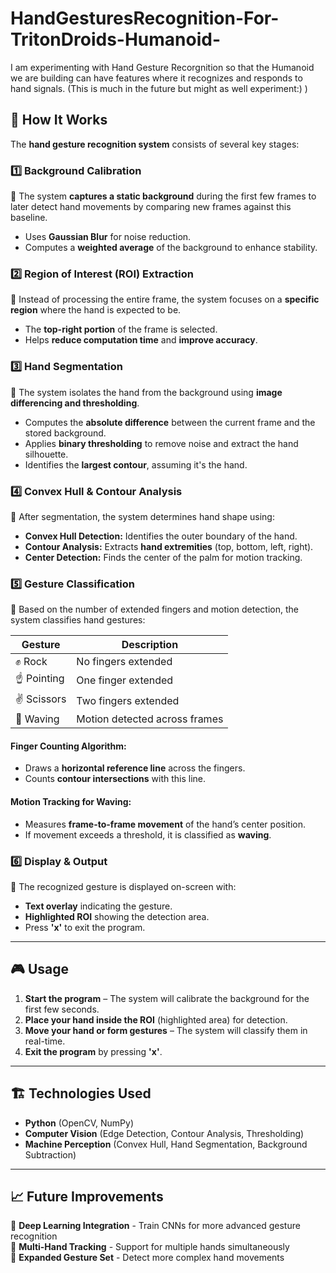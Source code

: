 # HandGesturesRecognition-For-TritonDroids-Humanoid-
I am experimenting with Hand Gesture Recorgnition so that the Humanoid we are building can have features where it recognizes and responds to hand signals. (This is much in the future but might as well experiment:) )

## 🎯 How It Works  
The **hand gesture recognition system** consists of several key stages:  

### 1️⃣ Background Calibration  
📌 The system **captures a static background** during the first few frames to later detect hand movements by comparing new frames against this baseline.  

- Uses **Gaussian Blur** for noise reduction.  
- Computes a **weighted average** of the background to enhance stability.  

### 2️⃣ Region of Interest (ROI) Extraction  
📌 Instead of processing the entire frame, the system focuses on a **specific region** where the hand is expected to be.  

- The **top-right portion** of the frame is selected.  
- Helps **reduce computation time** and **improve accuracy**.  

### 3️⃣ Hand Segmentation  
📌 The system isolates the hand from the background using **image differencing and thresholding**.  

- Computes the **absolute difference** between the current frame and the stored background.  
- Applies **binary thresholding** to remove noise and extract the hand silhouette.  
- Identifies the **largest contour**, assuming it's the hand.  

### 4️⃣ Convex Hull & Contour Analysis  
📌 After segmentation, the system determines hand shape using:  

- **Convex Hull Detection:** Identifies the outer boundary of the hand.  
- **Contour Analysis:** Extracts **hand extremities** (top, bottom, left, right).  
- **Center Detection:** Finds the center of the palm for motion tracking.  

### 5️⃣ Gesture Classification  
📌 Based on the number of extended fingers and motion detection, the system classifies hand gestures:  

| Gesture       | Description |
|--------------|-------------|
| ✊ Rock       | No fingers extended |
| ☝ Pointing   | One finger extended |
| ✌ Scissors   | Two fingers extended |
| 👋 Waving    | Motion detected across frames |

#### **Finger Counting Algorithm:**  
- Draws a **horizontal reference line** across the fingers.  
- Counts **contour intersections** with this line.  

#### **Motion Tracking for Waving:**  
- Measures **frame-to-frame movement** of the hand’s center position.  
- If movement exceeds a threshold, it is classified as **waving**.  

### 6️⃣ Display & Output  
📌 The recognized gesture is displayed on-screen with:  

- **Text overlay** indicating the gesture.  
- **Highlighted ROI** showing the detection area.  
- Press **'x'** to exit the program.  

---

## 🎮 Usage  
1. **Start the program** – The system will calibrate the background for the first few seconds.  
2. **Place your hand inside the ROI** (highlighted area) for detection.  
3. **Move your hand or form gestures** – The system will classify them in real-time.  
4. **Exit the program** by pressing **'x'**.  

---

## 🏗️ Technologies Used  
- **Python** (OpenCV, NumPy)  
- **Computer Vision** (Edge Detection, Contour Analysis, Thresholding)  
- **Machine Perception** (Convex Hull, Hand Segmentation, Background Subtraction)  

---

## 📈 Future Improvements  
🚀 **Deep Learning Integration** - Train CNNs for more advanced gesture recognition  
🚀 **Multi-Hand Tracking** - Support for multiple hands simultaneously  
🚀 **Expanded Gesture Set** - Detect more complex hand movements  
